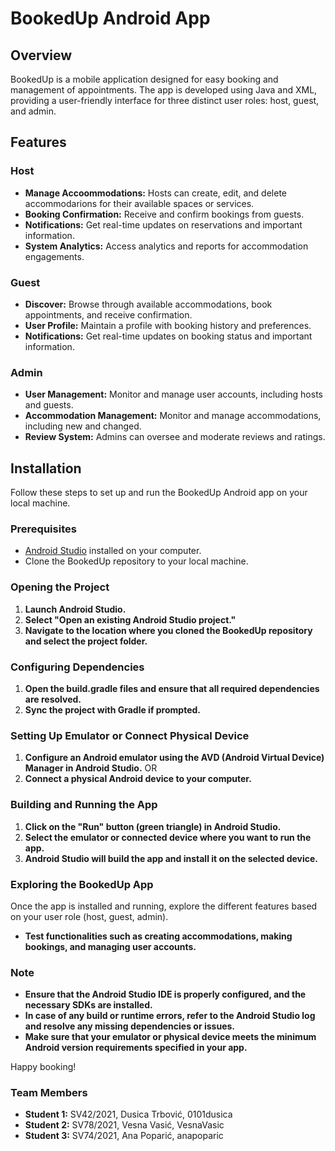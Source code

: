 # BookedUp Android App

## Overview
BookedUp is a mobile application designed for easy booking and management of appointments. 
The app is developed using Java and XML, providing a user-friendly interface for three distinct user roles: host, guest, and admin.

## Features

### Host
- **Manage Accoommodations:** Hosts can create, edit, and delete accommodarions for their available spaces or services.
- **Booking Confirmation:** Receive and confirm bookings from guests.
- **Notifications:** Get real-time updates on reservations and important information.
- **System Analytics:** Access analytics and reports for accommodation engagements.

### Guest
- **Discover:** Browse through available accommodations, book appointments, and receive confirmation.
- **User Profile:** Maintain a profile with booking history and preferences.
- **Notifications:** Get real-time updates on booking status and important information.

### Admin
- **User Management:** Monitor and manage user accounts, including hosts and guests.
- **Accommodation Management:** Monitor and manage accommodations, including new and changed.
- **Review System:** Admins can oversee and moderate reviews and ratings.

## Installation

Follow these steps to set up and run the BookedUp Android app on your local machine.

### Prerequisites

- [Android Studio](https://developer.android.com/studio) installed on your computer.
- Clone the BookedUp repository to your local machine.

### Opening the Project

1. **Launch Android Studio.**
2. **Select "Open an existing Android Studio project."**
3. **Navigate to the location where you cloned the BookedUp repository and select the project folder.**

### Configuring Dependencies

1. **Open the build.gradle files and ensure that all required dependencies are resolved.**
2. **Sync the project with Gradle if prompted.**

### Setting Up Emulator or Connect Physical Device

1. **Configure an Android emulator using the AVD (Android Virtual Device) Manager in Android Studio.**
   OR
2. **Connect a physical Android device to your computer.**

### Building and Running the App

1. **Click on the "Run" button (green triangle) in Android Studio.**
2. **Select the emulator or connected device where you want to run the app.**
3. **Android Studio will build the app and install it on the selected device.**

### Exploring the BookedUp App

Once the app is installed and running, explore the different features based on your user role (host, guest, admin).

- **Test functionalities such as creating accommodations, making bookings, and managing user accounts.**

### Note

- **Ensure that the Android Studio IDE is properly configured, and the necessary SDKs are installed.**
- **In case of any build or runtime errors, refer to the Android Studio log and resolve any missing dependencies or issues.**
- **Make sure that your emulator or physical device meets the minimum Android version requirements specified in your app.**

Happy booking!

### Team Members
- **Student 1:** SV42/2021, Dusica Trbović, 0101dusica
- **Student 2:** SV78/2021, Vesna Vasić, VesnaVasic
- **Student 3:** SV74/2021, Ana Poparić, anapoparic
